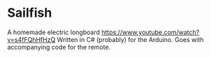 # Sailfish
A homemade electric longboard
https://www.youtube.com/watch?v=s4fFQhHfHzQ
Written in C# (probably) for the Arduino.
Goes with accompanying code for the remote.
